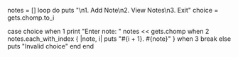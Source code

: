 notes = []
loop do
  puts "\n1. Add Note\n2. View Notes\n3. Exit"
  choice = gets.chomp.to_i

  case choice
  when 1
    print "Enter note: "
    notes << gets.chomp
  when 2
    notes.each_with_index { |note, i| puts "#{i + 1}. #{note}" }
  when 3
    break
  else
    puts "Invalid choice"
  end
end
